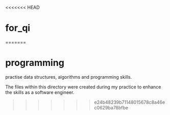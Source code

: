 <<<<<<< HEAD
# for_qi
=======
# programming
practise data structures, algorithms and programming skills.

The files within this directory were created during my practice to enhance the skills as a software engineer.
>>>>>>> e24b48239b71148015678c8a46ec0629ba78bfbe
